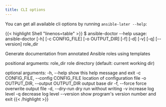 ```yaml
---
title: CLI options
---
```


You can get all available cli options by running `ansible-later --help`:

{{< highlight Shell "linenos=table" >}}
$ ansible-doctor --help
usage: ansible-doctor [-h] [-c CONFIG_FILE] [-o OUTPUT_DIR] [-f] [-d] [-v]
                      [-q] [--version]
                      role_dir

Generate documentation from annotated Ansible roles using templates

positional arguments:
  role_dir              role directory (default: current working dir)

optional arguments:
  -h, --help            show this help message and exit
  -c CONFIG_FILE, --config CONFIG_FILE
                        location of configuration file
  -o OUTPUT_DIR, --output OUTPUT_DIR
                        output base dir
  -f, --force           force overwrite output file
  -d, --dry-run         dry run without writing
  -v                    increase log level
  -q                    decrease log level
  --version             show program's version number and exit
{{< /highlight >}}
